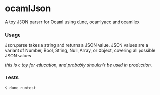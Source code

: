# ocamlJson

A toy JSON parser for Ocaml using dune, ocamlyacc and ocamllex.

### Usage

Json.parse takes a string and returns a JSON value. JSON values are a variant of Number, Bool, String, Null, Array, or Object, covering all possible JSON values.

_this is a toy for education, and probably shouldn't be used in production._

### Tests

`$ dune runtest`
